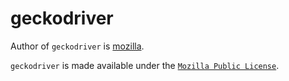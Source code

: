 # geckodriver

Author of `geckodriver` is [mozilla](https://github.com/mozilla/geckodriver).

`geckodriver` is made available under the [`Mozilla Public License`](https://www.mozilla.org/en-US/MPL/2.0/).